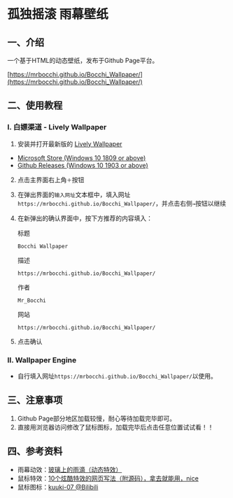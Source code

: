 # 孤独摇滚 雨幕壁纸

## 一、介绍

一个基于HTML的动态壁纸，发布于Github Page平台。

[https://mrbocchi.github.io/Bocchi_Wallpaper/](https://mrbocchi.github.io/Bocchi_Wallpaper/)

## 二、使用教程

### Ⅰ. 白嫖渠道 - Lively Wallpaper

1. 安装并打开最新版的 [Lively Wallpaper](https://www.rocksdanister.com/lively/)

- [Microsoft Store (Windows 10 1809 or above)](https://apps.microsoft.com/store/detail/9NTM2QC6QWS7)
- [Github Releases (Windows 10 1903 or above)](https://github.com/rocksdanister/lively/releases/latest)

2. 点击主界面右上角`＋`按钮
3. 在弹出界面的`输入网址`文本框中，填入网址`https://mrbocchi.github.io/Bocchi_Wallpaper/`，并点击右侧`→`按钮以继续
4. 在新弹出的确认界面中，按下方推荐的内容填入：
   
   标题
   ```
   Bocchi Wallpaper
   ```
   
   描述
   ```
   https://mrbocchi.github.io/Bocchi_Wallpaper/
   ```
   
   作者
   ```
   Mr_Bocchi
   ```
   
   网站
   ```
   https://mrbocchi.github.io/Bocchi_Wallpaper/
   ```
5. 点击确认

### Ⅱ. Wallpaper Engine

- 自行填入网址`https://mrbocchi.github.io/Bocchi_Wallpaper/`以使用。

## 三、注意事项

1. Github Page部分地区加载较慢，耐心等待加载完毕即可。
2. 直接用浏览器访问修改了鼠标图标，加载完毕后点击任意位置试试看！！

## 四、参考资料

- 雨幕动效：[玻璃上的雨滴（动态特效）](https://blog.csdn.net/qq_43260038/article/details/108560427)
- 鼠标特效：[10个炫酷特效的网页写法（附源码），拿去就能用，nice](https://blog.csdn.net/m0_64346035/article/details/124436138)
- 鼠标图标：[kuuki-07 @Bilibili](https://space.bilibili.com/12905626)
